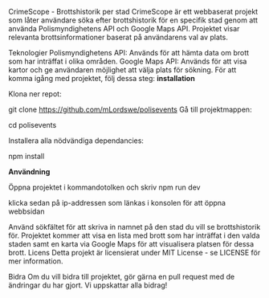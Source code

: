 CrimeScope - Brottshistorik per stad
CrimeScope är ett webbaserat projekt som låter användare söka efter brottshistorik för en specifik stad genom att använda Polismyndighetens API och Google Maps API. Projektet visar relevanta brottsinformationer baserat på användarens val av plats.

Teknologier
Polismyndighetens API: Används för att hämta data om brott som har inträffat i olika områden.
Google Maps API: Används för att visa kartor och ge användaren möjlighet att välja plats för sökning.
För att komma igång med projektet, följ dessa steg:
**installation**

Klona ner repot:

git clone https://github.com/mLordswe/polisevents
Gå till projektmappen:


cd polisevents


Installera alla nödvändiga dependancies:

npm install

**Användning**

Öppna projektet i kommandotolken och skriv npm run dev

klicka sedan på ip-addressen som länkas i konsolen för att öppna webbsidan


Använd sökfältet för att skriva in namnet på den stad du vill se brottshistorik för.
Projektet kommer att visa en lista med brott som har inträffat i den valda staden samt en karta via Google Maps för att visualisera platsen för dessa brott.
Licens
Detta projekt är licensierat under MIT License - se LICENSE för mer information.

Bidra
Om du vill bidra till projektet, gör gärna en pull request med de ändringar du har gjort. Vi uppskattar alla bidrag!
